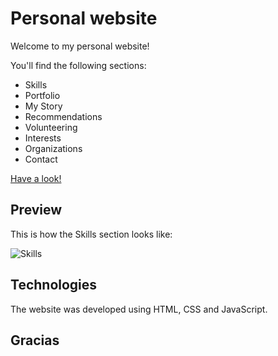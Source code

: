 # Personal website

Welcome to my personal website! 

You'll find the following sections:
- Skills
- Portfolio
- My Story
- Recommendations
- Volunteering
- Interests
- Organizations
- Contact

[Have a look!](https://mariagrandury.github.io/)

## Preview
This is how the Skills section looks like:

![Skills](https://github.com/mariagrandury/mariagrandury.github.io/blob/main/assets/screenshot-skills.PNG)

## Technologies
The website was developed using HTML, CSS and JavaScript.

## Gracias
